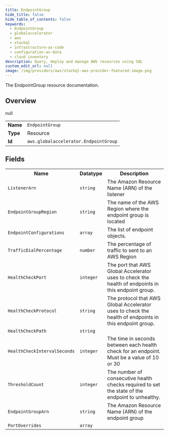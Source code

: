 ```yaml
---
title: EndpointGroup
hide_title: false
hide_table_of_contents: false
keywords:
  - EndpointGroup
  - globalaccelerator
  - aws
  - stackql
  - infrastructure-as-code
  - configuration-as-data
  - cloud inventory
description: Query, deploy and manage AWS resources using SQL
custom_edit_url: null
image: /img/providers/aws/stackql-aws-provider-featured-image.png
---
```

The EndpointGroup resource documentation.

## Overview
<table><tbody>
<tr><td><b>Name</b></td><td><code>EndpointGroup</code></td></tr>
<tr><td><b>Type</b></td><td>Resource</td></tr>
null
<tr><td><b>Id</b></td><td><code>aws.globalaccelerator.EndpointGroup</code></td></tr>
</tbody></table>

## Fields
<table><tbody>
<tr><th>Name</th><th>Datatype</th><th>Description</th></tr>
<tr><td><code>ListenerArn</code></td><td><code>string</code></td><td>The Amazon Resource Name (ARN) of the listener</td></tr><tr><td><code>EndpointGroupRegion</code></td><td><code>string</code></td><td>The name of the AWS Region where the endpoint group is located</td></tr><tr><td><code>EndpointConfigurations</code></td><td><code>array</code></td><td>The list of endpoint objects.</td></tr><tr><td><code>TrafficDialPercentage</code></td><td><code>number</code></td><td>The percentage of traffic to sent to an AWS Region</td></tr><tr><td><code>HealthCheckPort</code></td><td><code>integer</code></td><td>The port that AWS Global Accelerator uses to check the health of endpoints in this endpoint group.</td></tr><tr><td><code>HealthCheckProtocol</code></td><td><code>string</code></td><td>The protocol that AWS Global Accelerator uses to check the health of endpoints in this endpoint group.</td></tr><tr><td><code>HealthCheckPath</code></td><td><code>string</code></td><td></td></tr><tr><td><code>HealthCheckIntervalSeconds</code></td><td><code>integer</code></td><td>The time in seconds between each health check for an endpoint. Must be a value of 10 or 30</td></tr><tr><td><code>ThresholdCount</code></td><td><code>integer</code></td><td>The number of consecutive health checks required to set the state of the endpoint to unhealthy.</td></tr><tr><td><code>EndpointGroupArn</code></td><td><code>string</code></td><td>The Amazon Resource Name (ARN) of the endpoint group</td></tr><tr><td><code>PortOverrides</code></td><td><code>array</code></td><td></td></tr>
</tbody></table>